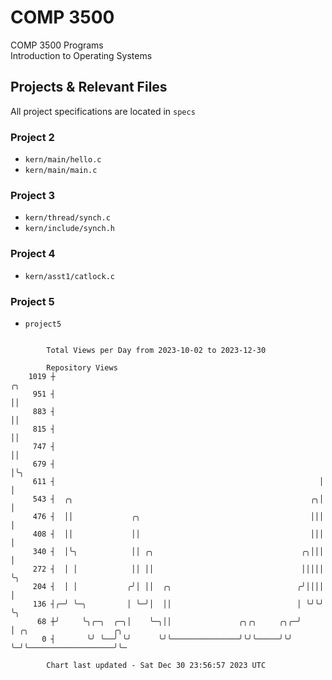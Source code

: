 # COMP 3500
COMP 3500 Programs  
Introduction to Operating Systems  
## Projects & Relevant Files
All project specifications are located in `specs`
### Project 2
- `kern/main/hello.c`
- `kern/main/main.c`
### Project 3
- `kern/thread/synch.c`
- `kern/include/synch.h`
### Project 4
- `kern/asst1/catlock.c`
### Project 5
- `project5`

```

        Total Views per Day from 2023-10-02 to 2023-12-30

        Repository Views
    1019 ┼                                                           ╭╮
     951 ┤                                                           ││
     883 ┤                                                           ││
     815 ┤                                                           ││
     747 ┤                                                           ││
     679 ┤                                                           │╰╮
     611 ┤                                                           │ │
     543 ┤  ╭╮                                                     ╭╮│ │
     476 ┤  ││             ╭╮                                      │││ │
     408 ┤  ││             ││                                      │││ │
     340 ┤  │╰╮            ││ ╭╮                                 ╭╮│││ │
     272 ┤  │ │            ││ ││                                 │││││ ╰╮
     204 ┤  │ │           ╭╯│ ││  ╭╮                            ╭╯││││  │
     136 ┤╭─╯ ╰─╮         │ ╰─╯│  ││                            │ ╰╯╰╯  ╰╮
      68 ┼╯     ╰╮╭─╮  ╭─╮│    ╰─╮││               ╭╮╭╮     ╭╮╭─╯        │ ╭╮                   ╭╮
       0 ┤       ╰╯ ╰──╯ ╰╯      ╰╯╰───────────────╯╰╯╰─────╯╰╯          ╰─╯╰───────────────────╯╰─

        Chart last updated - Sat Dec 30 23:56:57 2023 UTC
        
```
